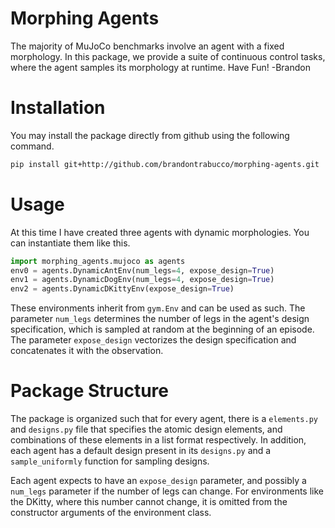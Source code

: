 # Morphing Agents

The majority of MuJoCo benchmarks involve an agent with a fixed morphology. In this package, we provide a suite of continuous control tasks, where the agent samples its morphology at runtime. Have Fun! -Brandon

# Installation

You may install the package directly from github using the following command.

```bash
pip install git+http://github.com/brandontrabucco/morphing-agents.git
```

# Usage

At this time I have created three agents with dynamic morphologies. You can instantiate them like this.

```python
import morphing_agents.mujoco as agents
env0 = agents.DynamicAntEnv(num_legs=4, expose_design=True)
env1 = agents.DynamicDogEnv(num_legs=4, expose_design=True)
env2 = agents.DynamicDKittyEnv(expose_design=True)
```

These environments inherit from `gym.Env` and can be used as such. The parameter `num_legs` determines the number of legs in the agent's design specification, which is sampled at random at the beginning of an episode. The parameter `expose_design` vectorizes the design specification and concatenates it with the observation.

# Package Structure

The package is organized such that for every agent, there is a `elements.py` and `designs.py` file that specifies the atomic design elements, and combinations of these elements in a list format respectively. In addition, each agent has a default design present in its `designs.py` and a `sample_uniformly` function for sampling designs.

Each agent expects to have an `expose_design` parameter, and possibly a `num_legs` parameter if the number of legs can change. For environments like the DKitty, where this number cannot change, it is omitted from the constructor arguments of the environment class.

